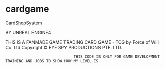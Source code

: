 # cardgame
CardShopSystem

BY UNREAL ENGINE4

THIS IS A FANMADE GAME TRADING CARD GAME - TCG
                          by Force of Will Co. Ltd 
                                          Copyright © EYE SPY PRODUCTIONS PTE. LTD.
                                  
                                  THIS CODE IS ONLY FOR GAME DEVELOPMENT TRAINING AND JOBS TO SHOW HOW MY LEVEL IS                         
